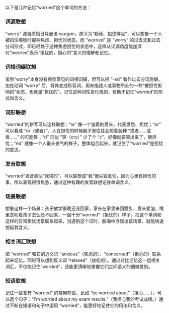 以下是几种记忆“worried”这个单词的方法：

### 词源联想
“worry” 源自原始日耳曼语 *wurgan*，原义为“勒死、掐住喉咙”，可以想象一个人被掐住喉咙时那种焦虑、担忧的状态，而 “worried” 是 “worry” 的过去式和过去分词形式，即已经处于这种焦虑担忧的状态中，这样从词源角度能加深对“worried”表示“担忧的，担心的”含义的理解和记忆。

### 词根词缀联想
虽然“worry”本身没有典型常见的词根词缀，但可以把 “-ed” 看作过去分词后缀，加在动词 “worry” 后，将其变成形容词，用来描述人或事物所处的一种“被担忧影响的”状态，也就是“担忧的”。记住这种词性变化规则，有助于记忆“worried”的形式和含义。

### 词形联想
“worried”的拼写可以这样联想：“w” 像一个皱着的眉头，代表发愁、担忧；“or” 可以看成 “or（或者）”，人在担忧的时候脑子里往往会想着各种 “或者……或者……” 的可能性；“ri” 形似 “哭（cry）” 少了个 “c”，好像就要哭出来了，很担忧；“ed” 就像一个人垂头丧气的样子。整体组合起来，就记住了“worried”是担忧的意思。

### 发音联想
“worried”发音类似“我锐的”，可以联想成“我”很尖锐急切，因为心里有担忧的事，所以表现得很焦急，通过这种有趣的发音联想记住单词含义。

### 场景联想
想象这样一个场景：孩子放学很晚还没回家，家长在家里来回踱步，眉头紧皱，嘴里念叨着孩子怎么还不回来，一副十分“worried”（担忧的）样子。把这个单词和这样的日常担忧场景联系起来，当遇到这个词时，脑海中浮现出该场景，就能快速想起其含义。

### 相关词汇联想
把 “worried” 和它的近义词 “anxious”（焦虑的）、“concerned”（担心的）联系起来记忆。同时可以想到反义词 “relaxed”（放松的）。通过对比记忆这一组相关词汇，不仅能记住“worried”，还能更清晰地掌握它们之间语义的细微差别。

### 短语联想
记住一些含有 “worried” 的常用短语，比如 “be worried about”（担心……）。可以造个句子：“I'm worried about my exam results.”（我担心我的考试成绩。）通过不断在短语和句子中运用 “worried”，能更好地记住它的用法和含义。 